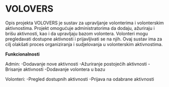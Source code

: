 # VOLOVERS

Opis projekta
VOLOVERS je sustav za upravljanje volonterima i volonterskim aktivnostima. Projekt omogućuje administratorima da dodaju, ažuriraju i brišu aktivnosti, kao i da upravljaju bazom volontera. Volonteri mogu pregledavati dostupne aktivnosti i prijavljivati se na njih. Ovaj sustav ima za cilj olakšati proces organiziranja i sudjelovanja u volonterskim aktivnostima.

<b>Funkcionalnosti</b>

Admin:
-Dodavanje nove aktivnosti
-Ažuriranje postojećih aktivnosti
-Brisanje aktivnosti
-Dodavanje volontera u bazu

Volonteri:
-Pregled dostupnih aktivnosti
-Prijava na odabrane aktivnosti

